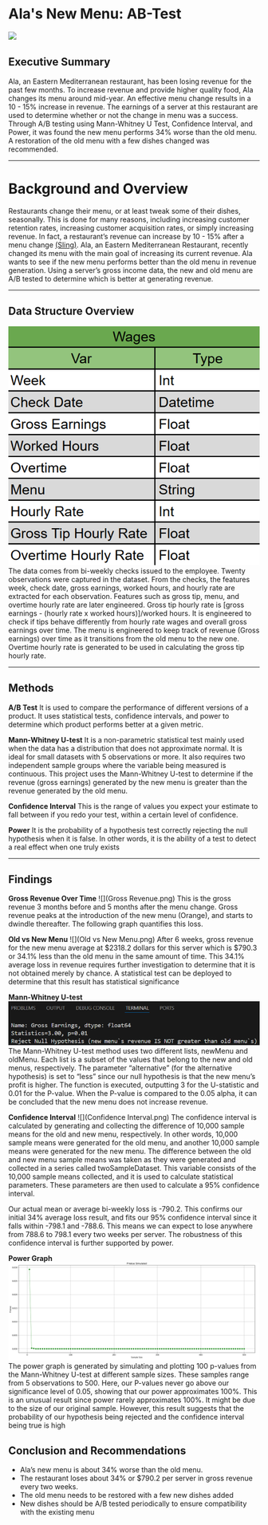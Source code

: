 # Ala's New Menu: AB-Test
![](Menu.png)

## Executive Summary
Ala, an Eastern Mediterranean restaurant, has been losing revenue for the past few months. To increase revenue and provide higher quality food, Ala changes its menu around mid-year. An effective menu change results in a 10 - 15% increase in revenue. The earnings of a server at this restaurant are used to determine whether or not the change in menu was a success. Through A/B testing using Mann-Whitney U Test, Confidence Interval, and Power, it was found the new menu performs 34% worse than the old menu. A restoration of the old menu with a few dishes changed was recommended. 

----
# Background and Overview
Restaurants change their menu, or at least tweak some of their dishes, seasonally. This is done for many reasons, including increasing customer retention rates, increasing customer acquisition rates, or simply increasing revenue. In fact, a restaurant’s revenue can increase by 10 - 15% after a menu change <a href="https://getsling.com/blog/menu-engineering/#:~:text=In%20most%20cases%2C%20when%20you,process%20every%20year%20or%20two." target="_blank">(Sling)</a>. Ala, an Eastern Mediterranean Restaurant, recently changed its menu with the main goal of increasing its current revenue. Ala wants to see if the new menu performs better than the old menu in revenue generation. Using a server’s gross income data, the new and old menu are A/B tested to determine which is better at generating revenue.

----
## Data Structure Overview
![](Data_Structure.png)
The data comes from bi-weekly checks issued to the employee. Twenty observations were captured in the dataset. From the checks, the features week, check date, gross earnings, worked hours, and hourly rate are extracted for each observation. Features such as gross tip, menu, and overtime hourly rate are later engineered. Gross tip hourly rate is [gross earnings - (hourly rate x worked hours)]/worked hours. It is engineered to check if tips behave differently from hourly rate wages and overall gross earnings over time. The menu is engineered to keep track of revenue (Gross earnings) over time as it transitions from the old menu to the new one. Overtime hourly rate is generated to be used in calculating the gross tip hourly rate. 
 
 ---- 

## Methods
**A/B Test**
It is used to compare the performance of different versions of a product. It uses statistical tests, confidence intervals, and power to determine which product performs better at a given metric.

**Mann-Whitney U-test**
It is a non-parametric statistical test mainly used when the data has a distribution that does not approximate normal. It is ideal for small datasets with 5 observations or more. It also requires two independent sample groups where the variable being measured is continuous. This project uses the Mann-Whitney U-test to determine if the revenue (gross earnings) generated by the new menu is greater than the revenue generated by the old menu.

**Confidence Interval**
This is the range of values you expect your estimate to fall between if you redo your test, within a certain level of confidence.

**Power**
It is the probability of a hypothesis test correctly rejecting the null hypothesis when it is false. In other words, it is the ability of a test to detect a real effect when one truly exists

----  
## Findings

**Gross Revenue Over Time**
![](Gross Revenue.png)
This is the gross revenue 3 months before and 5 months after the menu change. Gross revenue peaks at the introduction of the new menu (Orange), and starts to dwindle thereafter. The following graph quantifies this loss.

**Old vs New Menu**
![](Old vs New Menu.png)
After 6 weeks, gross revenue for the new menu average at $2318.2 dollars for this server which is $790.3 or 34.1% less than the old menu in the same amount of time. This 34.1% average loss in revenue requires further investigation to determine that it is not obtained merely by chance. A statistical test can be deployed to determine that this result has statistical significance 

**Mann-Whitney U-test**
![](U-test.png)
The Mann-Whitney U-test method uses two different lists, newMenu and oldMenu. Each list is a subset of the values that belong to the new and old menus, respectively. The parameter “alternative” (for the alternative hypothesis) is set to “less” since our null hypothesis is that the new menu’s profit is higher.  The function is executed, outputting 3 for the U-statistic and  0.01 for the P-value. When the P-value is compared to the 0.05 alpha, it can be concluded that the new menu does not increase revenue.

**Confidence Interval**
![](Confidence Interval.png)
The confidence interval is calculated by generating and collecting the difference of 10,000 sample means for the old and new menu, respectively. In other words, 10,000 sample means were generated for the old menu, and another 10,000 sample means were generated for the new menu. The difference between the old and new menu sample means was taken as they were generated and collected in a series called twoSampleDataset. This variable consists of the 10,000 sample means collected, and it is used to calculate statistical parameters. These parameters are then used to calculate a 95% confidence interval.

Our actual mean or average bi-weekly loss is -790.2. This confirms our initial 34% average loss result, and fits our 95% confidence interval since it falls within -798.1 and -788.6. This means we can expect to lose anywhere from 788.6 to 798.1 every two weeks per server. The robustness of this confidence interval is further supported by power.

**Power Graph**
![](Power.png)
The power graph is generated by simulating and plotting 100 p-values from the Mann-Whitney U-test at different sample sizes. These samples range from 5 observations to 500. Here, our P-values never go above our significance level of 0.05, showing that our power approximates 100%. This is an unusual result since power rarely approximates 100%. It might be due to the size of our original sample. However, this result suggests that the probability of our hypothesis being rejected and the confidence interval being true is high

## Conclusion and Recommendations
- Ala’s new menu is about 34% worse than the old menu. 
- The restaurant loses about 34% or $790.2 per server in gross revenue every two weeks.
- The old menu needs to be restored with a few new dishes added
- New dishes should be A/B tested periodically to ensure compatibility with the existing menu
